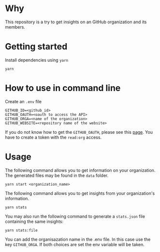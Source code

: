 # Why

This repository is a try to get insights on an GitHub organization and its members.

# Getting started

Install dependencies using `yarn`

```
yarn
```

# How to use in command line

Create an `.env` file

```
GITHUB_ID=<github_id>
GITHUB_OAUTH=<oauth to access the API>
GITHUB_ORGA=<name of the organization>
GITHUB_WEBSITE=<repository name of the website>
```

If you do not know how to get the `GITHUB_OAUTH`, please see this [page](https://help.github.com/en/articles/creating-a-personal-access-token-for-the-command-line).
You have to create a token with the `read:org` access.

# Usage

The following command allows you to get information on your organization. The generated files may be found in the `data` folder.

```
yarn start <organization_name>
```

The following command allows you to get insights from your organization's information.

```
yarn stats
```

You may also run the following command to generate a `stats.json` file containing the same insights:

```
yarn stats:file
```

You can add the organisazation name in the .env file. In this case use the key `GITHUB_ORGA`. If both choices are set the env variable will be taken.
